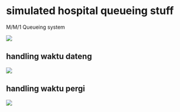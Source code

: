 # simulated hospital queueing stuff
M/M/1 Queueing system 

![](https://i.imgur.com/WNTf3HJ.png)
## handling waktu dateng
![](https://i.imgur.com/waDWZ5o.png)

## handling waktu pergi
![](https://i.imgur.com/Ykc6nPq.png)
